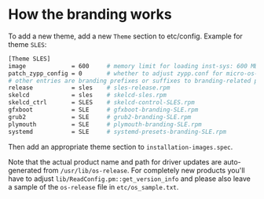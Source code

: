 # How the branding works

To add a new theme, add a new `Theme` section to etc/config. Example for theme
`SLES`:

```sh
[Theme SLES]
image             = 600		# memory limit for loading inst-sys: 600 MB
patch_zypp_config = 0		# whether to adjust zypp.conf for micro-os-like systems
# other entries are branding prefixes or suffixes to branding-related packages
release           = sles	# sles-release.rpm
skelcd            = sles	# skelcd-sles.rpm
skelcd_ctrl       = SLES	# skelcd-control-SLES.rpm
gfxboot           = SLE		# gfxboot-branding-SLE.rpm
grub2             = SLE		# grub2-branding-SLE.rpm
plymouth          = SLE		# plymouth-branding-SLE.rpm
systemd           = SLE		# systemd-presets-branding-SLE.rpm
```

Then add an appropriate theme section to `installation-images.spec`.

Note that the actual product name and path for driver updates are
auto-generated from `/usr/lib/os-release`. For completely new products
you'll have to adjust `lib/ReadConfig.pm::get_version_info` and please also
leave a sample of the `os-release` file in `etc/os_sample.txt`.
